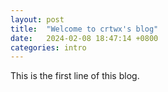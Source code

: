 ```yaml
---
layout: post
title:  "Welcome to crtwx's blog"
date:   2024-02-08 18:47:14 +0800
categories: intro
---
```


This is the first line of this blog.